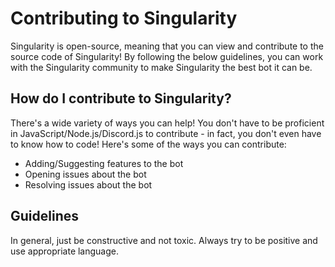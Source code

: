 # Contributing to Singularity

Singularity is open-source, meaning that you can view and contribute to the source code of Singularity! By following the below guidelines, you can work with the Singularity community to make Singularity the best bot it can be.

## How do I contribute to Singularity?

There's a wide variety of ways you can help! You don't have to be proficient in JavaScript/Node\.js/Discord\.js to contribute - in fact, you don't even have to know how to code! Here's some of the ways you can contribute:

- Adding/Suggesting features to the bot
- Opening issues about the bot
- Resolving issues about the bot

## Guidelines

In general, just be constructive and not toxic. Always try to be positive and use appropriate language.
